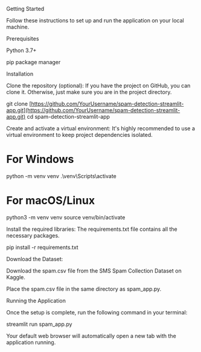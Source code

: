 Getting Started

Follow these instructions to set up and run the application on your local machine.

Prerequisites

Python 3.7+

pip package manager

Installation

Clone the repository (optional):
If you have the project on GitHub, you can clone it. Otherwise, just make sure you are in the project directory.

git clone [https://github.com/YourUsername/spam-detection-streamlit-app.git](https://github.com/YourUsername/spam-detection-streamlit-app.git)
cd spam-detection-streamlit-app


Create and activate a virtual environment:
It's highly recommended to use a virtual environment to keep project dependencies isolated.

# For Windows
python -m venv venv
.\venv\Scripts\activate

# For macOS/Linux
python3 -m venv venv
source venv/bin/activate


Install the required libraries:
The requirements.txt file contains all the necessary packages.

pip install -r requirements.txt


Download the Dataset:

Download the spam.csv file from the SMS Spam Collection Dataset on Kaggle.

Place the spam.csv file in the same directory as spam_app.py.

Running the Application

Once the setup is complete, run the following command in your terminal:

streamlit run spam_app.py


Your default web browser will automatically open a new tab with the application running.
